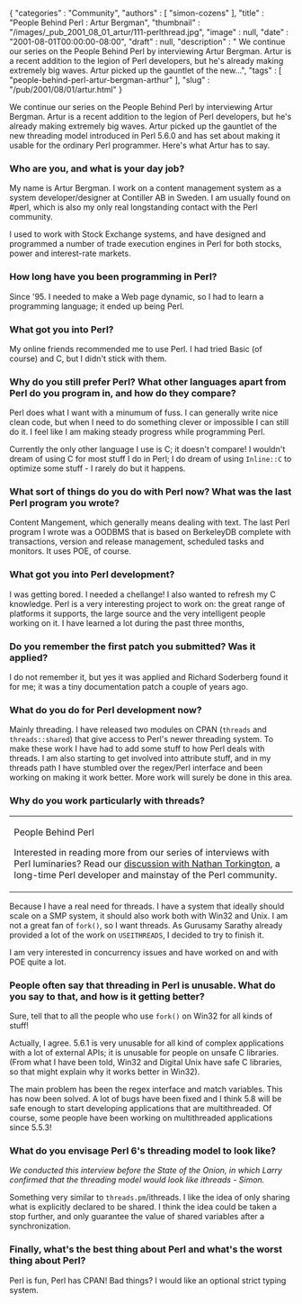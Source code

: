 {
   "categories" : "Community",
   "authors" : [
      "simon-cozens"
   ],
   "title" : "People Behind Perl : Artur Bergman",
   "thumbnail" : "/images/_pub_2001_08_01_artur/111-perlthread.jpg",
   "image" : null,
   "date" : "2001-08-01T00:00:00-08:00",
   "draft" : null,
   "description" : " We continue our series on the People Behind Perl by interviewing Artur Bergman. Artur is a recent addition to the legion of Perl developers, but he's already making extremely big waves. Artur picked up the gauntlet of the new...",
   "tags" : [
      "people-behind-perl-artur-bergman-arthur"
   ],
   "slug" : "/pub/2001/08/01/artur.html"
}



We continue our series on the People Behind Perl by interviewing Artur Bergman. Artur is a recent addition to the legion of Perl developers, but he's already making extremely big waves. Artur picked up the gauntlet of the new threading model introduced in Perl 5.6.0 and has set about making it usable for the ordinary Perl programmer. Here's what Artur has to say.

### Who are you, and what is your day job?

My name is Artur Bergman. I work on a content management system as a system developer/designer at Contiller AB in Sweden. I am usually found on \#perl, which is also my only real longstanding contact with the Perl community.

I used to work with Stock Exchange systems, and have designed and programmed a number of trade execution engines in Perl for both stocks, power and interest-rate markets.

### How long have you been programming in Perl?

Since '95. I needed to make a Web page dynamic, so I had to learn a programming language; it ended up being Perl.

### What got you into Perl?

My online friends recommended me to use Perl. I had tried Basic (of course) and C, but I didn't stick with them.

### Why do you still prefer Perl? What other languages apart from Perl do you program in, and how do they compare?

Perl does what I want with a minumum of fuss. I can generally write nice clean code, but when I need to do something clever or impossible I can still do it. I feel like I am making steady progress while programming Perl.

Currently the only other language I use is C; it doesn't compare! I wouldn't dream of using C for most stuff I do in Perl; I do dream of using `Inline::C` to optimize some stuff - I rarely do but it happens.

### What sort of things do you do with Perl now? What was the last Perl program you wrote?

Content Mangement, which generally means dealing with text. The last Perl program I wrote was a OODBMS that is based on BerkeleyDB complete with transactions, version and release management, scheduled tasks and monitors. It uses POE, of course.

### What got you into Perl development?

I was getting bored. I needed a chellange! I also wanted to refresh my C knowledge. Perl is a very interesting project to work on: the great range of platforms it supports, the large source and the very intelligent people working on it. I have learned a lot during the past three months,

### Do you remember the first patch you submitted? Was it applied?

I do not remember it, but yes it was applied and Richard Soderberg found it for me; it was a tiny documentation patch a couple of years ago.

### What do you do for Perl development now?

Mainly threading. I have released two modules on CPAN (`threads` and `threads::shared`) that give access to Perl's newer threading system. To make these work I have had to add some stuff to how Perl deals with threads. I am also starting to get involved into attribute stuff, and in my threads path I have stumbled over the regex/Perl interface and been working on making it work better. More work will surely be done in this area.

### Why do you work particularly with threads?

<table>
<colgroup>
<col width="100%" />
</colgroup>
<tbody>
<tr class="odd">
<td><p>People Behind Perl</p>
<p>Interested in reading more from our series of interviews with Perl luminaries? Read our <a href="/pub/a/2001/07/03/nat.html">discussion with Nathan Torkington</a>, a long-time Perl developer and mainstay of the Perl community.</p></td>
</tr>
</tbody>
</table>

Because I have a real need for threads. I have a system that ideally should scale on a SMP system, it should also work both with Win32 and Unix. I am not a great fan of `fork()`, so I want threads. As Gurusamy Sarathy already provided a lot of the work on `USEITHREADS`, I decided to try to finish it.

I am very interested in concurrency issues and have worked on and with POE quite a lot.

### People often say that threading in Perl is unusable. What do you say to that, and how is it getting better?

Sure, tell that to all the people who use `fork()` on Win32 for all kinds of stuff!

Actually, I agree. 5.6.1 is very unusable for all kind of complex applications with a lot of external APIs; it is unusable for people on unsafe C libraries. (From what I have been told, Win32 and Digital Unix have safe C libraries, so that might explain why it works better in Win32).

The main problem has been the regex interface and match variables. This has now been solved. A lot of bugs have been fixed and I think 5.8 will be safe enough to start developing applications that are multithreaded. Of course, some people have been working on multithreaded applications since 5.5.3!

### What do you envisage Perl 6's threading model to look like?

*We conducted this interview before the State of the Onion, in which Larry confirmed that the threading model would look like ithreads - Simon.*

Something very similar to `threads.pm`/ithreads. I like the idea of only sharing what is explicitly declared to be shared. I think the idea could be taken a stop further, and only guarantee the value of shared variables after a synchronization.

### Finally, what's the best thing about Perl and what's the worst thing about Perl?

Perl is fun, Perl has CPAN! Bad things? I would like an optional strict typing system.
